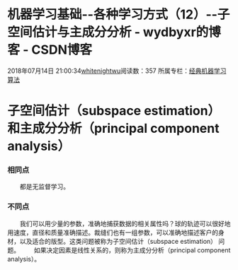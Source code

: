 # 机器学习基础--各种学习方式（12）--子空间估计与主成分分析 - wydbyxr的博客 - CSDN博客
2018年07月14日 21:00:34[whitenightwu](https://me.csdn.net/wydbyxr)阅读数：357
所属专栏：[经典机器学习算法](https://blog.csdn.net/column/details/28812.html)
# 子空间估计（subspace estimation）和主成分分析（principal component analysis）
### 相同点
　　都是无监督学习。 
### 不同点
　　我们可以用少量的参数，准确地捕获数据的相关属性吗？球的轨迹可以很好地用速度，直径和质量准确描述。裁缝们也有一组参数，可以准确地描述客户的身材，以及适合的版型。这类问题被称为子空间估计（subspace estimation） 问题。 
　　如果决定因素是线性关系的，则称为主成分分析（principal component analysis）。
